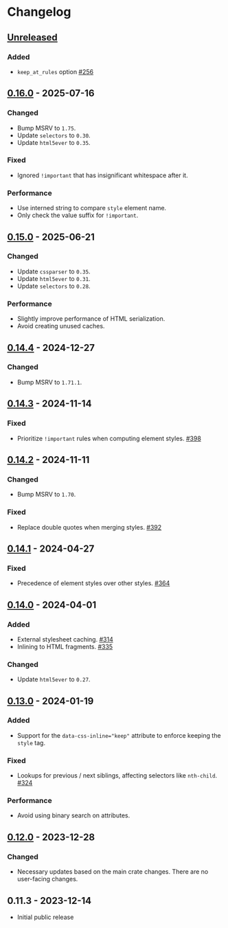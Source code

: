 # Changelog

## [Unreleased]

### Added

- `keep_at_rules` option [#256](https://github.com/Stranger6667/css-inline/pull/485)

## [0.16.0] - 2025-07-16

### Changed

- Bump MSRV to `1.75`.
- Update `selectors` to `0.30`.
- Update `html5ever` to `0.35`.

### Fixed

- Ignored `!important` that has insignificant whitespace after it.

### Performance

- Use interned string to compare `style` element name.
- Only check the value suffix for `!important`.

## [0.15.0] - 2025-06-21

### Changed

- Update `cssparser` to `0.35`.
- Update `html5ever` to `0.31`.
- Update `selectors` to `0.28`.

### Performance

- Slightly improve performance of HTML serialization.
- Avoid creating unused caches.

## [0.14.4] - 2024-12-27

### Changed

- Bump MSRV to `1.71.1`.

## [0.14.3] - 2024-11-14

### Fixed

- Prioritize `!important` rules when computing element styles. [#398](https://github.com/Stranger6667/css-inline/pull/398)

## [0.14.2] - 2024-11-11

### Changed

- Bump MSRV to `1.70`.

### Fixed

- Replace double quotes when merging styles. [#392](https://github.com/Stranger6667/css-inline/issues/392)

## [0.14.1] - 2024-04-27

### Fixed

- Precedence of element styles over other styles. [#364](https://github.com/Stranger6667/css-inline/issues/364)

## [0.14.0] - 2024-04-01

### Added

- External stylesheet caching. [#314](https://github.com/Stranger6667/css-inline/issues/314)
- Inlining to HTML fragments. [#335](https://github.com/Stranger6667/css-inline/issues/335)

### Changed

- Update `html5ever` to `0.27`.

## [0.13.0] - 2024-01-19

### Added

- Support for the `data-css-inline="keep"` attribute to enforce keeping the `style` tag.

### Fixed

- Lookups for previous / next siblings, affecting selectors like `nth-child`. [#324](https://github.com/Stranger6667/css-inline/issues/324)

### Performance

- Avoid using binary search on attributes.

## [0.12.0] - 2023-12-28

### Changed

- Necessary updates based on the main crate changes. There are no user-facing changes.

## 0.11.3 - 2023-12-14

- Initial public release

[Unreleased]: https://github.com/Stranger6667/css-inline/compare/c-v0.16.0...HEAD
[0.16.0]: https://github.com/Stranger6667/css-inline/compare/c-v0.15.0...c-v0.16.0
[0.15.0]: https://github.com/Stranger6667/css-inline/compare/c-v0.14.4...c-v0.15.0
[0.14.4]: https://github.com/Stranger6667/css-inline/compare/c-v0.14.3...c-v0.14.4
[0.14.3]: https://github.com/Stranger6667/css-inline/compare/c-v0.14.2...c-v0.14.3
[0.14.2]: https://github.com/Stranger6667/css-inline/compare/c-v0.14.1...c-v0.14.2
[0.14.1]: https://github.com/Stranger6667/css-inline/compare/c-v0.14.0...c-v0.14.1
[0.14.0]: https://github.com/Stranger6667/css-inline/compare/c-v0.13.0...c-v0.14.0
[0.13.0]: https://github.com/Stranger6667/css-inline/compare/c-v0.12.0...c-v0.13.0
[0.12.0]: https://github.com/Stranger6667/css-inline/compare/c-v0.11.3...c-v0.12.0
